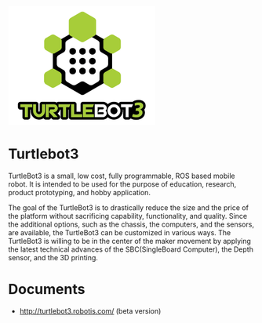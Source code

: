 <img src="https://raw.githubusercontent.com/ROBOTIS-GIT/ROBOTIS-Documents/master/wiki-images/Turtlebot3/Turtlebot3_logo.jpg" width="300">

# Turtlebot3

TurtleBot3 is a small, low cost, fully programmable, ROS­ based mobile robot. It is intended to be used for the purpose of education, research, product prototyping, and hobby application.

The goal of the TurtleBot3 is to drastically reduce the size and the price of the platform without sacrificing capability, functionality, and quality. Since the additional options, such as the chassis, the computers, and the sensors, are available, the TurtleBot3 can be customized in various ways. The TurtleBot3 is willing to be in the center of the maker movement by applying the latest technical advances of the SBC(Single­Board Computer), the Depth sensor, and the 3D printing.

# Documents

- http://turtlebot3.robotis.com/ (beta version)
